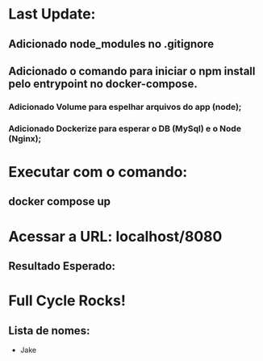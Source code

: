 # Last Update:

## Adicionado node_modules no .gitignore

## Adicionado o comando para iniciar o npm install pelo entrypoint no docker-compose.

### Adicionado Volume para espelhar arquivos do app (node);

### Adicionado Dockerize para esperar o DB (MySql) e o Node (Nginx);

# Executar com o comando:

## docker compose up

# Acessar a URL: localhost/8080

## Resultado Esperado:

<h1>Full Cycle Rocks!</h1>
<h2>Lista de nomes:</h2>
<ul><li>Jake</li></ul>
